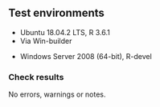 ## Test environments

* Ubuntu 18.04.2 LTS, R 3.6.1
* Via Win-builder
 - Windows Server 2008 (64-bit), R-devel
    
### Check results

No errors, warnings or notes.
